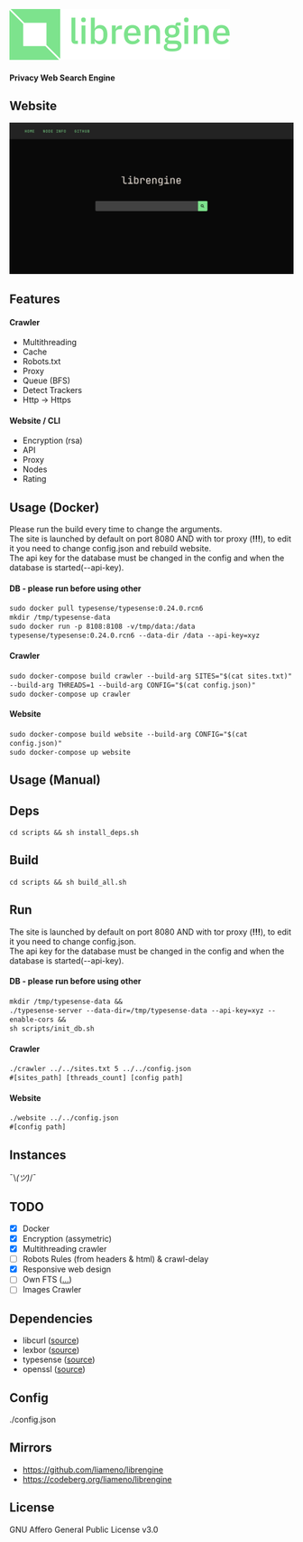 ![](images/logo.png)
#### Privacy Web Search Engine
## Website
![](images/demo.png)

## Features

#### Crawler
- Multithreading
- Cache
- Robots.txt
- Proxy
- Queue (BFS)
- Detect Trackers
- Http -> Https

#### Website / CLI
- Encryption (rsa)
- API
- Proxy
- Nodes
- Rating


## Usage (Docker)

Please run the build every time to change the arguments. <br>
The site is launched by default on port 8080 AND with tor proxy (<b>!!!</b>), to edit it you need to change config.json and rebuild website. <br>
The api key for the database must be changed in the config and when the database is started(--api-key).

#### DB - please run before using other
```shell
sudo docker pull typesense/typesense:0.24.0.rcn6
mkdir /tmp/typesense-data
sudo docker run -p 8108:8108 -v/tmp/data:/data typesense/typesense:0.24.0.rcn6 --data-dir /data --api-key=xyz
```

#### Crawler
```shell
sudo docker-compose build crawler --build-arg SITES="$(cat sites.txt)"  --build-arg THREADS=1 --build-arg CONFIG="$(cat config.json)"
sudo docker-compose up crawler
```

#### Website
```shell
sudo docker-compose build website --build-arg CONFIG="$(cat config.json)"
sudo docker-compose up website
```

## Usage (Manual)

## Deps
```shell
cd scripts && sh install_deps.sh
```

## Build
```shell
cd scripts && sh build_all.sh
```

## Run

The site is launched by default on port 8080 AND with tor proxy (<b>!!!</b>), to edit it you need to change config.json. <br>
The api key for the database must be changed in the config and when the database is started(--api-key).

#### DB - please run before using other
```shell
mkdir /tmp/typesense-data &&
./typesense-server --data-dir=/tmp/typesense-data --api-key=xyz --enable-cors &&
sh scripts/init_db.sh
```

#### Crawler
```shell
./crawler ../../sites.txt 5 ../../config.json
#[sites_path] [threads_count] [config path]
```

#### Website
```shell
./website ../../config.json
#[config path]
```

## Instances
¯\\_(ツ)_/¯

## TODO
- [x] Docker
- [x] Encryption (assymetric)
- [x] Multithreading crawler
- [ ] Robots Rules (from headers & html) & crawl-delay
- [x] Responsive web design
- [ ] Own FTS ([...](https://github.com/liameno/kissearch))
- [ ] Images Crawler

## Dependencies
- libcurl   ([source](https://github.com/curl/curl))
- lexbor    ([source](https://github.com/lexbor/lexbor))
- typesense ([source](https://github.com/typesense/typesense))
- openssl   ([source](https://github.com/openssl/openssl))

## Config
./config.json

## Mirrors
- https://github.com/liameno/librengine
- https://codeberg.org/liameno/librengine

## License
GNU Affero General Public License v3.0

